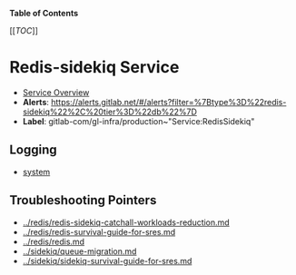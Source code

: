 <!-- MARKER: do not edit this section directly. Edit services/service-catalog.yml then run scripts/generate-docs -->

**Table of Contents**

[[_TOC_]]

#  Redis-sidekiq Service
* [Service Overview](https://dashboards.gitlab.net/d/redis-sidekiq-main/redis-sidekiq-overview)
* **Alerts**: https://alerts.gitlab.net/#/alerts?filter=%7Btype%3D%22redis-sidekiq%22%2C%20tier%3D%22db%22%7D
* **Label**: gitlab-com/gl-infra/production~"Service:RedisSidekiq"

## Logging

* [system](https://log.gprd.gitlab.net/goto/80a1ff609f91b0fb2b770a3a70784be0)

## Troubleshooting Pointers

* [../redis/redis-sidekiq-catchall-workloads-reduction.md](../redis/redis-sidekiq-catchall-workloads-reduction.md)
* [../redis/redis-survival-guide-for-sres.md](../redis/redis-survival-guide-for-sres.md)
* [../redis/redis.md](../redis/redis.md)
* [../sidekiq/queue-migration.md](../sidekiq/queue-migration.md)
* [../sidekiq/sidekiq-survival-guide-for-sres.md](../sidekiq/sidekiq-survival-guide-for-sres.md)
<!-- END_MARKER -->


<!-- ## Summary -->

<!-- ## Architecture -->

<!-- ## Performance -->

<!-- ## Scalability -->

<!-- ## Availability -->

<!-- ## Durability -->

<!-- ## Security/Compliance -->

<!-- ## Monitoring/Alerting -->

<!-- ## Links to further Documentation -->
